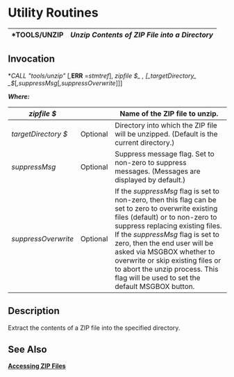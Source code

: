 # Utility Routines

***TOOLS/UNZIP** |  **_Unzip Contents of ZIP File into a Directory_**  
---|---  
  
## Invocation

**CALL "*tools/unzip"** [_,_**ERR** =_stmtref_], _zipfile_ _$_ , [_targetDirectory_ _$_[_,suppressMsg_[_,suppressOverwrite_]]]

**_Where:_**

_zipfile_ _$_ |  |  Name of the ZIP file to unzip.  
---|---|---  
_targetDirectory_ _$_ |  Optional |  Directory into which the ZIP file will be unzipped. (Default is the current directory.)  
_suppressMsg_ |  Optional |  Suppress message flag. Set to non-zero to suppress messages. (Messages are displayed by default.)  
_suppressOverwrite_ |  Optional |  If the _suppressMsg_ flag is set to non-zero, then this flag can be set to zero to overwrite existing files (default) or to non-zero to suppress replacing existing files. If the _suppressMsg_ flag is set to zero, then the end user will be asked via MSGBOX whether to overwrite or skip existing files or to abort the unzip process. This flag will be used to set the default MSGBOX button.  
  
## Description

Extract the contents of a ZIP file into the specified directory.

## See Also

**[Accessing ZIP Files](../PxPlus%20User%20Guide/File%20Handling/Processing%20Data%20Files/Accessing%20ZIP%20Files.md)**
